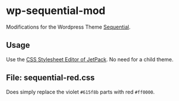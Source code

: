 # wp-sequential-mod
Modifications for the Wordpress Theme [Sequential](https://theme.wordpress.com/themes/sequential/).

## Usage
Use the [CSS Stylesheet Editor of JetPack](http://jetpack.me/support/custom-css/). No need for a child theme.

## File: sequential-red.css
Does simply replace the violet `#615f8b` parts with red `#ff0000`.
